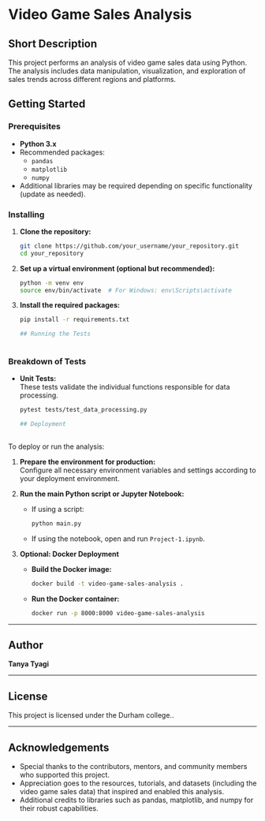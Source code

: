 # Video Game Sales Analysis
 
## Short Description
This project performs an analysis of video game sales data using Python. The analysis includes data manipulation, visualization, and exploration of sales trends across different regions and platforms.
 
## Getting Started
 
### Prerequisites
- **Python 3.x**
- Recommended packages:
  - `pandas`
  - `matplotlib`
  - `numpy`
- Additional libraries may be required depending on specific functionality (update as needed).
 
### Installing
1. **Clone the repository:**
   ```bash
   git clone https://github.com/your_username/your_repository.git
   cd your_repository

2. **Set up a virtual environment (optional but recommended):**
   ```bash
   python -m venv env
   source env/bin/activate  # For Windows: env\Scripts\activate

3. **Install the required packages:**
   ```bash
   pip install -r requirements.txt

   ## Running the Tests
 
### Breakdown of Tests
- **Unit Tests:**  
  These tests validate the individual functions responsible for data processing.
  ```bash
  pytest tests/test_data_processing.py

  ## Deployment
 
To deploy or run the analysis:
 
1. **Prepare the environment for production:**  
   Configure all necessary environment variables and settings according to your deployment environment.
 
2. **Run the main Python script or Jupyter Notebook:**
   - If using a script:
     ```bash
     python main.py
     ```
   - If using the notebook, open and run `Project-1.ipynb`.
 
3. **Optional: Docker Deployment**
   - **Build the Docker image:**
     ```bash
     docker build -t video-game-sales-analysis .
     ```
   - **Run the Docker container:**
     ```bash
     docker run -p 8000:8000 video-game-sales-analysis
     ```
 
---
 
## Author
 
**Tanya Tyagi**  

 
---
 
## License
 
This project is licensed under the Durham college..
 
---
 
## Acknowledgements
 
- Special thanks to the contributors, mentors, and community members who supported this project.
- Appreciation goes to the resources, tutorials, and datasets (including the video game sales data) that inspired and enabled this analysis.
- Additional credits to libraries such as pandas, matplotlib, and numpy for their robust capabilities.
